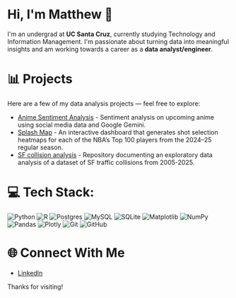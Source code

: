 # Hi, I'm Matthew 👋

I'm an undergrad at **UC Santa Cruz**, currently studying Technology and Information Management. I'm passionate about turning data into meaningful insights and am working towards a career as a **data analyst/engineer**.

# 📊 Projects

Here are a few of my data analysis projects — feel free to explore:

- [Anime Sentiment Analysis](https://github.com/matthewcendana/top_anime_dashboard) - Sentiment analysis on upcoming anime using social media data and Google Gemini.
- [Splash Map](https://github.com/matthewcendana/splash-map) - An interactive dashboard that generates shot selection heatmaps for each of the NBA’s Top 100 players from the 2024–25 regular season.
- [SF collision analysis](https://github.com/matthewcendana/sf-car-collision-analysis) - Repository documenting an exploratory data analysis of a dataset of SF traffic collisions from 2005-2025. 

# 💻 Tech Stack:
![Python](https://img.shields.io/badge/python-3670A0?style=for-the-badge&logo=python&logoColor=ffdd54) ![R](https://img.shields.io/badge/r-%23276DC3.svg?style=for-the-badge&logo=r&logoColor=white) ![Postgres](https://img.shields.io/badge/postgres-%23316192.svg?style=for-the-badge&logo=postgresql&logoColor=white) ![MySQL](https://img.shields.io/badge/mysql-4479A1.svg?style=for-the-badge&logo=mysql&logoColor=white) ![SQLite](https://img.shields.io/badge/sqlite-%2307405e.svg?style=for-the-badge&logo=sqlite&logoColor=white) ![Matplotlib](https://img.shields.io/badge/Matplotlib-%23ffffff.svg?style=for-the-badge&logo=Matplotlib&logoColor=black) ![NumPy](https://img.shields.io/badge/numpy-%23013243.svg?style=for-the-badge&logo=numpy&logoColor=white) ![Pandas](https://img.shields.io/badge/pandas-%23150458.svg?style=for-the-badge&logo=pandas&logoColor=white) ![Plotly](https://img.shields.io/badge/Plotly-%233F4F75.svg?style=for-the-badge&logo=plotly&logoColor=white) ![Git](https://img.shields.io/badge/git-%23F05033.svg?style=for-the-badge&logo=git&logoColor=white) ![GitHub](https://img.shields.io/badge/github-%23121011.svg?style=for-the-badge&logo=github&logoColor=white)

# 🌐 Connect With Me

- [LinkedIn](https://www.linkedin.com/in/matthew-cendana/)  

Thanks for visiting!
